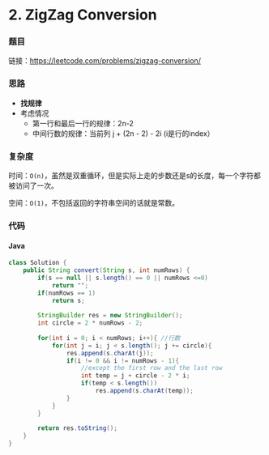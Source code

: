 # 2. ZigZag Conversion

### 题目

链接：https://leetcode.com/problems/zigzag-conversion/



### 思路

- **找规律**
- 考虑情况
  - 第一行和最后一行的规律：2n-2
  - 中间行数的规律：当前列 j + (2n - 2) - 2i (i是行的index）



### 复杂度

时间：```O(n)```，虽然是双重循环，但是实际上走的步数还是s的长度，每一个字符都被访问了一次。

空间：```O(1)```，不包括返回的字符串空间的话就是常数。



### 代码

#### Java

``` java
class Solution {
    public String convert(String s, int numRows) {
        if(s == null || s.length() == 0 || numRows <=0)
            return "";  
        if(numRows == 1)
            return s;
        
        StringBuilder res = new StringBuilder();
        int circle = 2 * numRows - 2;
        
        for(int i = 0; i < numRows; i++){ //行数
            for(int j = i; j < s.length(); j += circle){
                res.append(s.charAt(j));
                if(i != 0 && i != numRows - 1){
                    //except the first row and the last row
                    int temp = j + circle - 2 * i;
                    if(temp < s.length())
                        res.append(s.charAt(temp));
                }
            }
        }
        
        return res.toString();
    }
}
```

